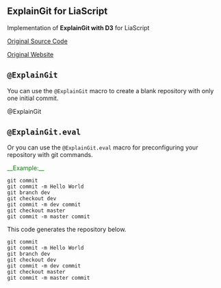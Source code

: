 <!--
author:   Yannik Höll

email:    labruzzler@gmail.com

version:  0.0.1

language: en

narrator: US English Female

dark: false

@ExplainGit: @ExplainGit_(@uid,```@0```)

@ExplainGit_
<iframe width=100% height=600px id="explain_@0"></iframe>

<script>
  function open() {
    const url = 'https://kokokotlin.github.io/';

    const frame = document.getElementById("explain_@0");
    frame.contentWindow.location.reload(true);
    frame.contentWindow.location.replace(url);
  }

  open();
  "LIA: stop"
</script>
@end

@ExplainGit.eval: @ExplainGit._eval_(@uid,```@0```)

@ExplainGit._eval_
<iframe width=100% height=600px id="eval_@0"></iframe>
<script>
  function eval_() {
    const input = `@1`.replace(/\n/g, "|");

    const url = 'https://kokokotlin.github.io/#' + input;

    const frame = document.getElementById("eval_@0");
    frame.contentWindow.location.reload(true);
    frame.contentWindow.location.replace(url)
  }

  eval_();
  "LIA: stop"
</script>
@end

-->

## ExplainGit for LiaScript

Implementation of __ExplainGit with D3__ for LiaScript

[Original Source Code](https://github.com/onlywei/explain-git-with-d3)

[Original Website](https://onlywei.github.io/explain-git-with-d3/)

## `@ExplainGit`
You can use the `@ExplainGit` macro to create a blank repository with only one initial commit.

@ExplainGit

## `@ExplainGit.eval`

Or you can use the `@ExplainGit.eval` macro for preconfiguring your repository with git commands.

<p style="color:green">__Example:__</p>

```
git commit
git commit -m Hello World
git branch dev
git checkout dev
git commit -m dev commit
git checkout master
git commit -m master commit
```

This code generates the repository below.

``` text @ExplainGit.eval
git commit
git commit -m Hello World
git branch dev
git checkout dev
git commit -m dev commit
git checkout master
git commit -m master commit
```
